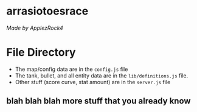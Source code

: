 # arrasiotoesrace
*Made by ApplezRock4*

# File Directory
- The map/config data are in the `config.js` file
- The tank, bullet, and all entity data are in the `lib/definitions.js` file.
- Other stuff (score curve, stat amount) are in the `server.js` file


## blah blah blah more stuff that you already know
